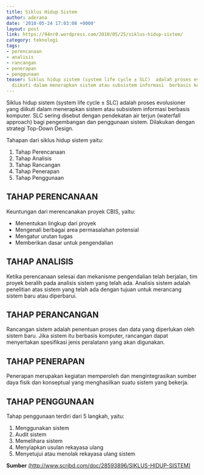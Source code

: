 ```yaml
---
title: Siklus Hidup Sistem
author: aderana
date: '2010-05-24 17:03:08 +0000'
layout: post
link: https://94nr0.wordpress.com/2010/05/25/siklus-hidup-sistem/
category: teknologi
tags:
- perencanaan
- analisis
- rancangan
- penerapan
- penggunaan
teaser: Siklus hidup sistem (system life cycle ± SLC)  adalah proses evolusioner yang
  diikuti dalam menerapkan sistem atau subsistem informasi  berbasis komputer.
---
```


Siklus hidup sistem (system life cycle ± SLC)  adalah proses evolusioner yang diikuti dalam menerapkan sistem atau subsistem informasi  berbasis komputer. SLC sering disebut dengan pendekatan air terjun (waterfall approach) bagi  pengembangan dan penggunaan sistem. Dilakukan dengan  strategi Top-Down Design.

Tahapan dari siklus hidup sistem yaitu:

1. Tahap Perencanaan
2. Tahap Analisis
3. Tahap Rancangan
4. Tahap Penerapan
5. Tahap Penggunaan


TAHAP PERENCANAAN
----------------------------------------

Keuntungan dari merencanakan proyek CBIS, yaitu:

* Menentukan lingkup dari proyek
* Mengenali berbagai area permasalahan potensial
* Mengatur urutan tugas
* Memberikan dasar untuk pengendalian


TAHAP ANALISIS
----------------------------------------

Ketika perencanaan selesai dan mekanisme  pengendalian telah berjalan, tim proyek beralih pada analisis sistem yang telah ada. Analisis sistem  adalah penelitian atas sistem yang telah ada dengan tujuan untuk  merancang sistem baru atau diperbarui.


TAHAP PERANCANGAN
----------------------------------------

Rancangan sistem adalah penentuan proses dan  data yang diperlukan oleh sistem baru. Jika sistem itu berbasis komputer, rancangan dapat  menyertakan spesifikasi jenis peralatann yang akan digunakan.


TAHAP PENERAPAN
----------------------------------------

Penerapan merupakan kegiatan memperoleh dan  mengintegrasikan sumber daya fisik dan konseptual yang menghasilkan suatu sistem yang  bekerja.


TAHAP PENGGUNAAN
----------------------------------------

Tahap penggunaan terdiri dari 5 langkah, yaitu:

1. Menggunakan sistem
2. Audit sistem
3. Memelihara sistem
4. Menyiapkan usulan rekayasa ulang
5. Menyetujui atau menolak rekayasa ulang sistem


**Sumber** [(http://www.scribd.com/doc/28593896/SIKLUS-HIDUP-SISTEM)](http://www.scribd.com/doc/28593896/SIKLUS-HIDUP-SISTEM)